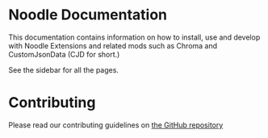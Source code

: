 # Noodle Documentation

This documentation contains information on how to install, use and develop with Noodle Extensions and related mods such as Chroma and CustomJsonData (CJD for short.)

See the sidebar for all the pages.

# Contributing

Please read our contributing guidelines on [the GitHub repository](https://github.com/NoodleExtensions/NE-Documentation/blob/docs/CONTRUBUTING.md)

